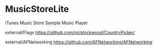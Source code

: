 MusicStoreLite
==============

iTunes Music Store Sample Music Player


external/Flags
https://github.com/nicklockwood/CountryPicker/

external/AFNetworking
https://github.com/AFNetworking/AFNetworking